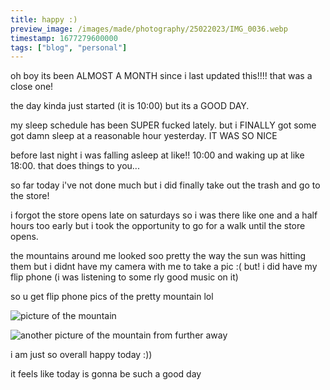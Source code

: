 ```yaml
---
title: happy :)
preview_image: /images/made/photography/25022023/IMG_0036.webp
timestamp: 1677279600000
tags: ["blog", "personal"]
---
```


oh boy its been ALMOST A MONTH since i last updated this!!!! that was a close one!

the day kinda just started (it is 10:00) but its a GOOD DAY.

my sleep schedule has been SUPER fucked lately. but i FINALLY got some got damn sleep at a reasonable hour yesterday. IT WAS SO NICE

before last night i was falling asleep at like!! 10:00 and waking up at like 18:00. that does things to you...

so far today i've not done much but i did finally take out the trash and go to the store!

i forgot the store opens late on saturdays so i was there like one and a half hours too early but i took the opportunity to go for a walk until the store opens.

the mountains around me looked soo pretty the way the sun was hitting them but i didnt have my camera with me to take a pic :(
but! i did have my flip phone (i was listening to some rly good music
on it)

so u get flip phone pics of the pretty mountain lol

![picture of the mountain](https://comforttiger.space/images/made/photography/25022023/IMG_0033.webp)

![another picture of the mountain from further away](https://comforttiger.space/images/made/photography/25022023/IMG_0036.webp)

i am just so overall happy today :))

it feels like today is gonna be such a good day
